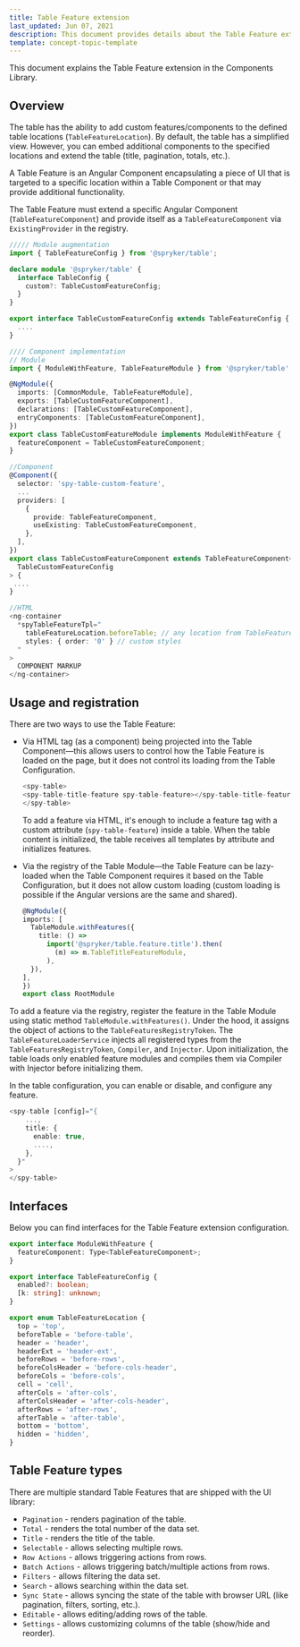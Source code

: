 ```yaml
---
title: Table Feature extension
last_updated: Jun 07, 2021
description: This document provides details about the Table Feature extension in the Components Library.
template: concept-topic-template
---
```


This document explains the Table Feature extension in the Components Library.

## Overview

The table has the ability to add custom features/components to the defined table locations (`TableFeatureLocation`). By default, the table has a simplified view. However, you can embed additional components to the specified locations and extend the table (title, pagination, totals, etc.).

A Table Feature is an Angular Component encapsulating a piece of UI that is targeted to a specific location within a Table Component or that may provide additional functionality.

The Table Feature must extend a specific Angular Component (`TableFeatureComponent`) and provide itself as a `TableFeatureComponent` via `ExistingProvider` in the registry.


```ts
///// Module augmentation
import { TableFeatureConfig } from '@spryker/table';

declare module '@spryker/table' {
  interface TableConfig {
    custom?: TableCustomFeatureConfig;
  }
}

export interface TableCustomFeatureConfig extends TableFeatureConfig {
  ....
}

//// Component implementation
// Module
import { ModuleWithFeature, TableFeatureModule } from '@spryker/table';

@NgModule({
  imports: [CommonModule, TableFeatureModule],
  exports: [TableCustomFeatureComponent],
  declarations: [TableCustomFeatureComponent],
  entryComponents: [TableCustomFeatureComponent],
})
export class TableCustomFeatureModule implements ModuleWithFeature {
  featureComponent = TableCustomFeatureComponent;
}

//Component
@Component({
  selector: 'spy-table-custom-feature',
  ...
  providers: [
    {
      provide: TableFeatureComponent,
      useExisting: TableCustomFeatureComponent,
    },
  ],
})
export class TableCustomFeatureComponent extends TableFeatureComponent<
  TableCustomFeatureConfig
> {
 ....
}

//HTML
<ng-container
  *spyTableFeatureTpl="
    tableFeatureLocation.beforeTable; // any location from TableFeatureLocation
    styles: { order: '0' } // custom styles
  "
>
  COMPONENT MARKUP
</ng-container>
```

## Usage and registration

There are two ways to use the Table Feature:

- Via HTML tag (as a component) being projected into the Table Component—this allows users to control how the Table Feature is loaded on the page, but it does not control its loading from the Table Configuration.

  ```ts
  <spy-table>
  <spy-table-title-feature spy-table-feature></spy-table-title-feature>
  </spy-table>
  ```

  To add a feature via HTML, it's enough to include a feature tag with a custom attribute (`spy-table-feature`) inside a table. When the table content is initialized, the table receives all templates by attribute and initializes features.

- Via the registry of the Table Module—the Table Feature can be lazy-loaded when the Table Component requires it based on the Table Configuration, but it does not allow custom loading (custom loading is possible if the Angular versions are the same and shared). 

  ```ts
  @NgModule({
  imports: [
    TableModule.withFeatures({
      title: () =>
        import('@spryker/table.feature.title').then(
          (m) => m.TableTitleFeatureModule,
        ),
    }),
  ],
  })
  export class RootModule
  ```

To add a feature via the registry, register the feature in the Table Module using static method `TableModule.withFeatures()`. Under the hood, it assigns the object of actions to the `TableFeaturesRegistryToken`. The `TableFeatureLoaderService` injects all registered types from the `TableFeaturesRegistryToken`, `Compiler`, and `Injector`. Upon initialization, the table loads only enabled feature modules and compiles them via Compiler with Injector before initializing them.

In the table configuration, you can enable or disable, and configure any feature.

```ts
<spy-table [config]="{
    ...,
    title: {
      enable: true,
      ....,
    },
  }"
>
</spy-table>
```


## Interfaces

Below you can find interfaces for the Table Feature extension configuration.

```ts
export interface ModuleWithFeature {
  featureComponent: Type<TableFeatureComponent>;
}

export interface TableFeatureConfig {
  enabled?: boolean;
  [k: string]: unknown;
}

export enum TableFeatureLocation {
  top = 'top',
  beforeTable = 'before-table',
  header = 'header',
  headerExt = 'header-ext',
  beforeRows = 'before-rows',
  beforeColsHeader = 'before-cols-header',
  beforeCols = 'before-cols',
  cell = 'cell',
  afterCols = 'after-cols',
  afterColsHeader = 'after-cols-header',
  afterRows = 'after-rows',
  afterTable = 'after-table',
  bottom = 'bottom',
  hidden = 'hidden',
}
```

## Table Feature types

There are multiple standard Table Features that are shipped with the UI library:

- `Pagination` - renders pagination of the table.
- `Total` - renders the total number of the data set.
- `Title` - renders the title of the table.
- `Selectable` - allows selecting multiple rows.
- `Row Actions` - allows triggering actions from rows.
- `Batch Actions` - allows triggering batch/multiple actions from rows.
- `Filters` - allows filtering the data set.
- `Search` - allows searching within the data set.
- `Sync State` - allows syncing the state of the table with browser URL (like pagination, filters, sorting, etc.).
- `Editable` - allows editing/adding rows of the table.
- `Settings` - allows customizing columns of the table (show/hide and reorder).
